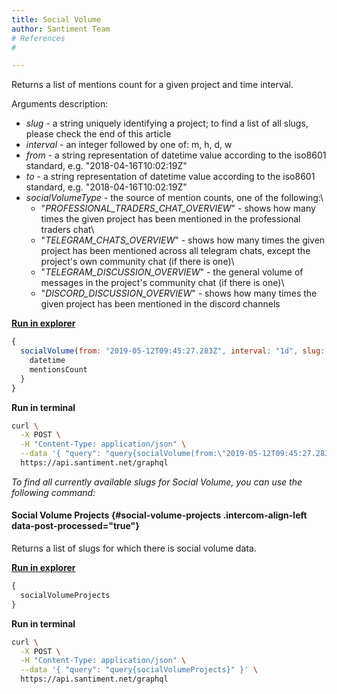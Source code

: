 ```yaml
---
title: Social Volume
author: Santiment Team
# References
#

---
```


Returns a list of mentions count for a given project and time interval.

Arguments description:

-   *slug* - a string uniquely identifying a project; to find a list of
    all slugs, please check the end of this article
-   *interval* - an integer followed by one of: m, h, d, w
-   *from* - a string representation of datetime value according to the
    iso8601 standard, e.g. \"2018-04-16T10:02:19Z\"
-   *to* - a string representation of datetime value according to the
    iso8601 standard, e.g. \"2018-04-16T10:02:19Z\"
-   *socialVolumeType* - the source of mention counts, one of the
    following:\
    - \"*PROFESSIONAL\_TRADERS\_CHAT\_OVERVIEW*\" - shows how many times
    the given project has been mentioned in the professional traders
    chat\
    - \"*TELEGRAM\_CHATS\_OVERVIEW*\" - shows how many times the given
    project has been mentioned across all telegram chats, except the
    project\'s own community chat (if there is one)\
    - \"*TELEGRAM\_DISCUSSION\_OVERVIEW*\" - the general volume of
    messages in the project\'s community chat (if there is one)\
    - \"*DISCORD\_DISCUSSION\_OVERVIEW*\" - shows how many times the
    given project has been mentioned in the discord channels

[**Run in
explorer**](https://api.santiment.net/graphiql?variables=%7B%7D&query=query%7BsocialVolume(from%3A%222019-05-12T09%3A45%3A27.283Z%22%2Cinterval%3A%221d%22%2Cslug%3A%22dragonchain%22%2CsocialVolumeType%3ATELEGRAM_DISCUSSION_OVERVIEW%2Cto%3A%222019-06-11T09%3A45%3A30.487013Z%22)%7Bdatetime%2CmentionsCount%7D%7D)

```js
{
  socialVolume(from: "2019-05-12T09:45:27.283Z", interval: "1d", slug: "dragonchain", socialVolumeType: TELEGRAM_DISCUSSION_OVERVIEW, to: "2019-06-11T09:45:30.487013Z") {
    datetime
    mentionsCount
  }
}
```

**Run in terminal**

```sh
curl \
  -X POST \
  -H "Content-Type: application/json" \
  --data '{ "query": "query{socialVolume(from:\"2019-05-12T09:45:27.283Z\",interval:\"1d\",slug:\"dragonchain\",socialVolumeType:TELEGRAM_DISCUSSION_OVERVIEW,to:\"2019-06-11T09:45:30.487013Z\"){datetime,mentionsCount}}" }' \
  https://api.santiment.net/graphql
```

*To find all currently available slugs for Social Volume, you can use
the following command:*

#### Social Volume Projects {#social-volume-projects .intercom-align-left data-post-processed="true"}

Returns a list of slugs for which there is social volume data.

[**Run in
explorer**](https://api.santiment.net/graphiql?variables=%7B%7D&query=query%7BsocialVolumeProjects%7D)

```js
{
  socialVolumeProjects
}
```

**Run in terminal**

```sh
curl \
  -X POST \
  -H "Content-Type: application/json" \
  --data '{ "query": "query{socialVolumeProjects}" }' \
  https://api.santiment.net/graphql
```
